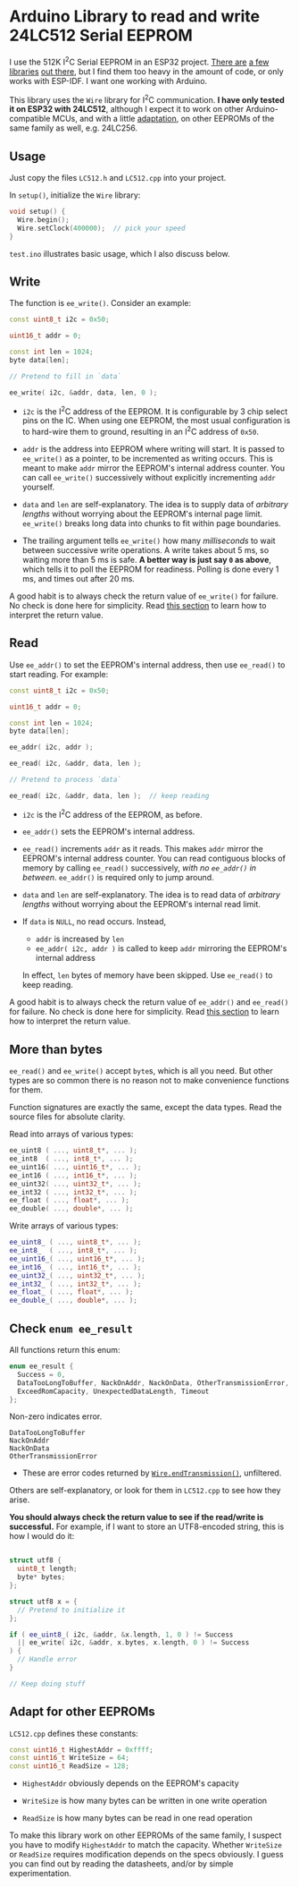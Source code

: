 # Arduino Library to read and write 24LC512 Serial EEPROM

I use the 512K I<sup>2</sup>C Serial EEPROM in an ESP32 project. [There
are](https://github.com/sparkfun/SparkFun_External_EEPROM_Arduino_Library) [a
few libraries](https://github.com/Naguissa/uEEPROMLib) [out
there](https://github.com/zacharyvincze/esp32-i2c-eeprom), but I find them too
heavy in the amount of code, or only works with ESP-IDF. I want one working with
Arduino.

This library uses the `Wire` library for I<sup>2</sup>C communication. **I have
only tested it on ESP32 with 24LC512**, although I expect it to work on other
Arduino-compatible MCUs, and with a little [adaptation](#adapt), on other
EEPROMs of the same family as well, e.g. 24LC256.


## Usage

Just copy the files `LC512.h` and `LC512.cpp` into your project.

In `setup()`, initialize the `Wire` library:

```C++
void setup() {
  Wire.begin();
  Wire.setClock(400000);  // pick your speed
}
```

`test.ino` illustrates basic usage, which I also discuss below.


## Write

The function is `ee_write()`. Consider an example:

```C++
const uint8_t i2c = 0x50;

uint16_t addr = 0;

const int len = 1024;
byte data[len];

// Pretend to fill in `data`

ee_write( i2c, &addr, data, len, 0 );
```

- `i2c` is the I<sup>2</sup>C address of the EEPROM. It is configurable by
  3 chip select pins on the IC. When using one EEPROM, the most usual
  configuration is to hard-wire them to ground, resulting in an I<sup>2</sup>C
  address of `0x50`.

- `addr` is the address into EEPROM where writing will start. It is passed to
  `ee_write()` as a pointer, to be incremented as writing occurs. This is meant
  to make `addr` mirror the EEPROM's internal address counter. You can call
  `ee_write()` successively without explicitly incrementing `addr` yourself.


- `data` and `len` are self-explanatory. The idea is to supply data of
  _arbitrary lengths_ without worrying about the EEPROM's internal page limit.
  `ee_write()` breaks long data into chunks to fit within page boundaries.

- The trailing argument tells `ee_write()` how many _milliseconds_ to wait
  between successive write operations. A write takes about 5 ms, so waiting
  more than 5 ms is safe. **A better way is just say `0` as above**, which
  tells it to poll the EEPROM for readiness. Polling is done every 1 ms, and
  times out after 20 ms.  

A good habit is to always check the return value of `ee_write()` for failure. No
check is done here for simplicity. Read [this section](#check-return-value) to
learn how to interpret the return value.


## Read

Use `ee_addr()` to set the EEPROM's internal address, then use `ee_read()` to
start reading. For example:

```C++
const uint8_t i2c = 0x50;

uint16_t addr = 0;

const int len = 1024;
byte data[len];

ee_addr( i2c, addr );

ee_read( i2c, &addr, data, len );

// Pretend to process `data`

ee_read( i2c, &addr, data, len );  // keep reading
```

- `i2c` is the I<sup>2</sup>C address of the EEPROM, as before.

- `ee_addr()` sets the EEPROM's internal address.

- `ee_read()` increments `addr` as it reads. This makes `addr` mirror the
  EEPROM's internal address counter. You can read contiguous blocks of memory by
  calling `ee_read()` successively, _with no `ee_addr()` in between_.
  `ee_addr()` is required only to jump around.

- `data` and `len` are self-explanatory. The idea is to read data of
  _arbitrary lengths_ without worrying about the EEPROM's internal read limit.

- If `data` is `NULL`, no read occurs. Instead,
  - `addr` is increased by `len`
  - `ee_addr( i2c, addr )` is called to keep `addr` mirroring the EEPROM's
    internal address

  In effect, `len` bytes of memory have been skipped. Use `ee_read()` to keep
  reading.

A good habit is to always check the return value of `ee_addr()` and `ee_read()`
for failure. No check is done here for simplicity. Read [this
section](#check-return-value) to learn how to interpret the return value.


## More than bytes

`ee_read()` and `ee_write()` accept `byte`s, which is all you need. But other
types are so common there is no reason not to make convenience functions for
them.

Function signatures are exactly the same, except the data types. Read the source
files for absolute clarity.

Read into arrays of various types:

```C++
ee_uint8 ( ..., uint8_t*, ... );
ee_int8  ( ..., int8_t*, ... );
ee_uint16( ..., uint16_t*, ... );
ee_int16 ( ..., int16_t*, ... );
ee_uint32( ..., uint32_t*, ... );
ee_int32 ( ..., int32_t*, ... );
ee_float ( ..., float*, ... );
ee_double( ..., double*, ... );
```

Write arrays of various types:

```C++
ee_uint8_ ( ..., uint8_t*, ... );
ee_int8_  ( ..., int8_t*, ... );
ee_uint16_( ..., uint16_t*, ... );
ee_int16_ ( ..., int16_t*, ... );
ee_uint32_( ..., uint32_t*, ... );
ee_int32_ ( ..., int32_t*, ... );
ee_float_ ( ..., float*, ... );
ee_double_( ..., double*, ... );
```


<a name="check-return-value"></a>
## Check `enum ee_result`

All functions return this enum:

```C++
enum ee_result {
  Success = 0,
  DataTooLongToBuffer, NackOnAddr, NackOnData, OtherTransmissionError,
  ExceedRomCapacity, UnexpectedDataLength, Timeout
};
```

Non-zero indicates error.

`DataTooLongToBuffer`<br>
`NackOnAddr`<br>
`NackOnData`<br>
`OtherTransmissionError`<br>

- These are error codes returned by
  [`Wire.endTransmission()`](https://www.arduino.cc/en/Reference/WireEndTransmission),
  unfiltered.

Others are self-explanatory, or look for them in `LC512.cpp` to see how they
arise.

**You should always check the return value to see if the read/write is
successful.** For example, if I want to store an UTF8-encoded string, this is
how I would do it:

```C++

struct utf8 {
  uint8_t length;
  byte* bytes;
};

struct utf8 x = {
  // Pretend to initialize it
};

if ( ee_uint8_( i2c, &addr, &x.length, 1, 0 ) != Success
  || ee_write( i2c, &addr, x.bytes, x.length, 0 ) != Success
) {
  // Handle error
}

// Keep doing stuff

```


<a name="adapt"></a>
## Adapt for other EEPROMs

`LC512.cpp` defines these constants:

```C++
const uint16_t HighestAddr = 0xffff;
const uint16_t WriteSize = 64;
const uint16_t ReadSize = 128;
```

- `HighestAddr` obviously depends on the EEPROM's capacity

- `WriteSize` is how many bytes can be written in one write operation

- `ReadSize` is how many bytes can be read in one read operation

To make this library work on other EEPROMs of the same family, I suspect you
have to modify `HighestAddr` to match the capacity. Whether `WriteSize` or
`ReadSize` requires modification depends on the specs obviously. I guess you can
find out by reading the datasheets, and/or by simple experimentation.
